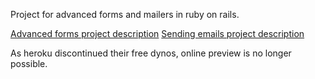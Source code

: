 Project for advanced forms and mailers in ruby on rails.

[Advanced forms project description](https://www.theodinproject.com/lessons/ruby-on-rails-flight-booker)
[Sending emails project description](https://www.theodinproject.com/lessons/ruby-on-rails-sending-confirmation-emails)

As heroku discontinued their free dynos, online preview is no longer possible.
